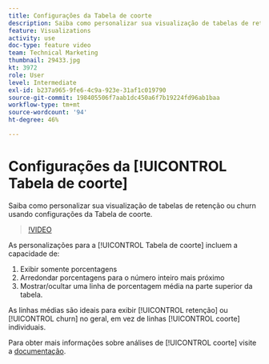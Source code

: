 ```yaml
---
title: Configurações da Tabela de coorte
description: Saiba como personalizar sua visualização de tabelas de retenção ou churn usando configurações da Tabela de coorte.
feature: Visualizations
activity: use
doc-type: feature video
team: Technical Marketing
thumbnail: 29433.jpg
kt: 3972
role: User
level: Intermediate
exl-id: b237a965-9fe6-4c9a-923e-31af1c019790
source-git-commit: 198405506f7aab1dc450a6f7b19224fd96ab1baa
workflow-type: tm+mt
source-wordcount: '94'
ht-degree: 46%

---
```


# Configurações da [!UICONTROL Tabela de coorte]

Saiba como personalizar sua visualização de tabelas de retenção ou churn usando configurações da Tabela de coorte.

>[!VIDEO](https://video.tv.adobe.com/v/29433/?quality=12&learn=on)

As personalizações para a [!UICONTROL Tabela de coorte] incluem a capacidade de:

1. Exibir somente porcentagens
1. Arredondar porcentagens para o número inteiro mais próximo
1. Mostrar/ocultar uma linha de porcentagem média na parte superior da tabela.

As linhas médias são ideais para exibir [!UICONTROL retenção] ou [!UICONTROL churn] no geral, em vez de linhas [!UICONTROL coorte] individuais.

Para obter mais informações sobre análises de [!UICONTROL coorte] visite a [documentação](https://experienceleague.adobe.com/docs/analytics/analyze/analysis-workspace/visualizations/cohort-table/t-cohort.html?lang=pt-BR).
